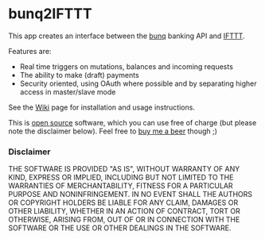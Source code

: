 # bunq2IFTTT

This app creates an interface between the [bunq](https://www.bunq.com/) 
banking API and [IFTTT](https://ifttt.com/).

Features are:
- Real time triggers on mutations, balances and incoming requests
- The ability to make (draft) payments
- Security oriented, using OAuth where possible and by separating higher 
  access in master/slave mode

See the [Wiki](https://github.com/woudt/bunq2ifttt/wiki) page for installation
and usage instructions.

This is [open source](https://github.com/woudt/bunq2ifttt/blob/master/LICENSE) 
software, which you can use free of charge (but please note the disclaimer 
below). Feel free to [buy me a beer](https://bunq.me/bunq2IFTTT) though ;)

### Disclaimer

THE SOFTWARE IS PROVIDED "AS IS", WITHOUT WARRANTY OF ANY KIND, EXPRESS OR
IMPLIED, INCLUDING BUT NOT LIMITED TO THE WARRANTIES OF MERCHANTABILITY,
FITNESS FOR A PARTICULAR PURPOSE AND NONINFRINGEMENT. IN NO EVENT SHALL THE
AUTHORS OR COPYRIGHT HOLDERS BE LIABLE FOR ANY CLAIM, DAMAGES OR OTHER
LIABILITY, WHETHER IN AN ACTION OF CONTRACT, TORT OR OTHERWISE, ARISING FROM,
OUT OF OR IN CONNECTION WITH THE SOFTWARE OR THE USE OR OTHER DEALINGS IN THE
SOFTWARE.